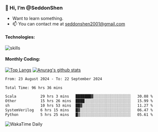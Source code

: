 ### 👋 Hi, I’m @SeddonShen
- Want to learn something.
- 📫 You can contact me at seddonshen2001@gmail.com

#### Technologies:

![skills](https://skillicons.dev/icons?i=scala,js,html,css,bootstrap,jquery,c,cpp,cloudflare,django,docker,flask,git,github,githubactions,linux,latex,mysql,nodejs,ps,php,pr,py,raspberrypi,redis,unreal,v,vscode,vue,bash)

#### Monthly Coding:
[![Top Langs](https://github-readme-stats.vercel.app/api/top-langs?username=seddonshen&show_icons=true&locale=en&layout=compact&hide=html&langs_count=8)](https://github.com/SeddonShen/)
[![Anurag's github stats](https://github-readme-stats.vercel.app/api?username=SeddonShen&count_private=true&show_icons=true)](https://github.com/anuraghazra/github-readme-stats)
<!--START_SECTION:waka-->

```txt
From: 23 August 2024 - To: 22 September 2024

Total Time: 96 hrs 36 mins

Scala           29 hrs 3 mins   ███████▓░░░░░░░░░░░░░░░░░   30.08 %
Other           15 hrs 26 mins  ████░░░░░░░░░░░░░░░░░░░░░   15.99 %
sh              10 hrs 53 mins  ██▓░░░░░░░░░░░░░░░░░░░░░░   11.27 %
SystemVerilog   6 hrs 15 mins   █▓░░░░░░░░░░░░░░░░░░░░░░░   06.47 %
Python          5 hrs 25 mins   █▒░░░░░░░░░░░░░░░░░░░░░░░   05.61 %
```

<!--END_SECTION:waka-->

![WakaTime Daily](https://wakatime.com/share/@seddon2001/61a7e342-5f12-4fea-bf92-1fac161e97d6.svg)
<!---
SeddonShen/SeddonShen is a ✨ special ✨ repository because its `README.md` (this file) appears on your GitHub profile.
You can click the Preview link to take a look at your changes.
--->
